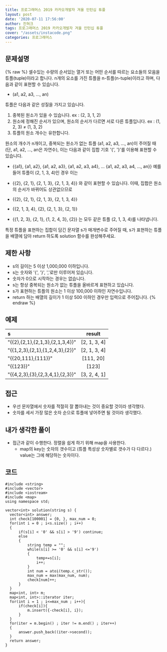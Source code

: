 ```yaml
---
title: 프로그래머스 2019 카카오개발자 겨울 인턴십 튜플
layout: post
date: '2020-07-11 17:56:00'
author: 진혀크
tags: 프로그래머스 2019 카카오개발자 겨울 인턴십 튜플
cover: "/assets/instacode.png"
categories: 프로그래머스
---
```


## 문제설명
{% raw %}
셀수있는 수량의 순서있는 열거 또는 어떤 순서를 따르는 요소들의 모음을 튜플(tuple)이라고 합니다. n개의 요소를 가진 튜플을 n-튜플(n-tuple)이라고 하며, 다음과 같이 표현할 수 있습니다.

* (a1, a2, a3, ..., an)

튜플은 다음과 같은 성질을 가지고 있습니다.

1. 중복된 원소가 있을 수 있습니다. ex : (2, 3, 1, 2)
2. 원소에 정해진 순서가 있으며, 원소의 순서가 다르면 서로 다른 튜플입니다. ex : (1, 2, 3) ≠ (1, 3, 2)
3. 튜플의 원소 개수는 유한합니다.

원소의 개수가 n개이고, 중복되는 원소가 없는 튜플 (a1, a2, a3, ..., an)이 주어질 때(단, a1, a2, ..., an은 자연수), 이는 다음과 같이 집합 기호 '{', '}'를 이용해 표현할 수 있습니다.

* {{a1}, {a1, a2}, {a1, a2, a3}, {a1, a2, a3, a4}, ... {a1, a2, a3, a4, ..., an}}
예를 들어 튜플이 (2, 1, 3, 4)인 경우 이는

* {{2}, {2, 1}, {2, 1, 3}, {2, 1, 3, 4}}
와 같이 표현할 수 있습니다. 이때, 집합은 원소의 순서가 바뀌어도 상관없으므로

* {{2}, {2, 1}, {2, 1, 3}, {2, 1, 3, 4}}
* {{2, 1, 3, 4}, {2}, {2, 1, 3}, {2, 1}}
* {{1, 2, 3}, {2, 1}, {1, 2, 4, 3}, {2}}
는 모두 같은 튜플 (2, 1, 3, 4)를 나타냅니다.

특정 튜플을 표현하는 집합이 담긴 문자열 s가 매개변수로 주어질 때, s가 표현하는 튜플을 배열에 담아 return 하도록 solution 함수를 완성해주세요.

## 제한 사항

* s의 길이는 5 이상 1,000,000 이하입니다.
* s는 숫자와 '{', '}', ','로만 이루어져 있습니다.
* 숫자가 0으로 시작하는 경우는 없습니다.
* s는 항상 중복되는 원소가 없는 튜플을 올바르게 표현하고 있습니다.
* s가 표현하는 튜플의 원소는 1 이상 100,000 이하인 자연수입니다.
* return 하는 배열의 길이가 1 이상 500 이하인 경우만 입력으로 주어집니다.
{% endraw %}
## 예제

|s|result|
|:--------------|:-------:|
|"{{2},{2,1},{2,1,3},{2,1,3,4}}"|[2, 1, 3, 4]|
|"{{1,2,3},{2,1},{1,2,4,3},{2}}"|[2, 1, 3, 4]|
|"{{20,111},{111}}"|[111, 20]|
|"{{123}}"|[123]|
|"{{4,2,3},{3},{2,3,4,1},{2,3}}"|[3, 2, 4, 1]|

## 접근

* 우선 문자열에서 숫자를 적절히 잘 뽑아내는 것이 중요할 것이라 생각했다.
* 숫자를 세서 가장 많은 숫자 순으로 튜플에 넣어주면 될 것이라 생각했다.

## 내가 생각한 풀이

* 접근과 같이 수행한다. 정렬을 쉽게 하기 위해 map을 사용한다.
  * map의 key는 숫자의 갯수이고 (튜플 특성상 숫자별로 갯수가 다 다르다.) value는 그에 해당하는 숫자이다.

## 코드

    #include <string>
    #include <vector>
    #include <iostream>
    #include <map>
    using namespace std;

    vector<int> solution(string s) {
      vector<int> answer;
      int check[100001] = {0, }, max_num = 0;
      for(int i = 0 ; i<s.size() ; i++)
      {
          if(s[i] < '0' && s[i] > '9') continue;
          else
          {
              string temp = "";
              while(s[i] >= '0' && s[i] <='9')
              {
                  temp+=s[i];
                  i++;
              }
              int num = atoi(temp.c_str());
              max_num = max(max_num, num);
              check[num]++;
          }
      }
      map<int, int> m;
      map<int, int>::iterator iter;
      for(int i = 1 ; i<=max_num ; i++){
          if(check[i]){
              m.insert({-check[i], i});
          }
      }
      for(iter = m.begin() ; iter != m.end() ; iter++)
      {
          answer.push_back((iter->second));
      }
      return answer;
    }
